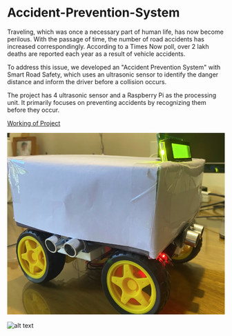 # Accident-Prevention-System
Traveling, which was once a necessary part of human life, has now become perilous. With the passage of time, the number of road accidents has increased correspondingly. According to a Times Now poll, over 2 lakh deaths are reported each year as a result of vehicle accidents.

To address this issue, we developed an "Accident Prevention System" with Smart Road Safety, which uses an ultrasonic sensor to identify the danger distance and inform the driver before a collision occurs. 

The project has 4 ultrasonic sensor and a Raspberry Pi as the processing unit. It primarily focuses on preventing accidents by recognizing them before they occur.

[Working of Project](https://youtu.be/zP1oyWgRw0Y)

![alt text](https://github.com/Patil-Vinay/Accident-Prevention-System/blob/main/Final%20Product.png?raw=true)

![alt text](https://github.com/Patil-Vinay/Accident-Prevention-System/blob/main/Result%202.png?raw=true)
